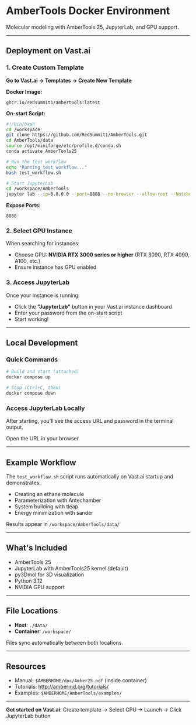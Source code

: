 # AmberTools Docker Environment

Molecular modeling with AmberTools 25, JupyterLab, and GPU support.

---

## Deployment on Vast.ai

### 1. Create Custom Template

**Go to Vast.ai → Templates → Create New Template**

**Docker Image:**
```
ghcr.io/redsummit1/ambertools:latest
```

**On-start Script:**
```bash
#!/bin/bash
cd /workspace
git clone https://github.com/RedSummit1/AmberTools.git
cd AmberTools/data
source /opt/miniforge/etc/profile.d/conda.sh
conda activate AmberTools25

# Run the test workflow
echo "Running test workflow..."
bash test_workflow.sh

# Start JupyterLab
cd /workspace/AmberTools
jupyter lab --ip=0.0.0.0 --port=8888 --no-browser --allow-root --NotebookApp.token='' --NotebookApp.password=$(python3 -c "from jupyter_server.auth import passwd; print(passwd('YOUR_PASSWORD'))")
```

**Expose Ports:**
```
8888
```

### 2. Select GPU Instance

When searching for instances:
- Choose GPU: **NVIDIA RTX 3000 series or higher** (RTX 3090, RTX 4090, A100, etc.)
- Ensure instance has GPU enabled

### 3. Access JupyterLab

Once your instance is running:
- Click the **"JupyterLab"** button in your Vast.ai instance dashboard
- Enter your password from the on-start script
- Start working!

---

## Local Development

### Quick Commands
```bash
# Build and start (attached)
docker compose up

# Stop (Ctrl+C, then)
docker compose down
```

### Access JupyterLab Locally

After starting, you'll see the access URL and password in the terminal output.

Open the URL in your browser.

---

## Example Workflow

The `test_workflow.sh` script runs automatically on Vast.ai startup and demonstrates:
- Creating an ethane molecule
- Parameterization with Antechamber
- System building with tleap
- Energy minimization with sander

Results appear in `/workspace/AmberTools/data/`

---

## What's Included

- AmberTools 25
- JupyterLab with AmberTools25 kernel (default)
- py3Dmol for 3D visualization
- Python 3.12
- NVIDIA GPU support

---

## File Locations

- **Host**: `./data/`
- **Container**: `/workspace/`

Files sync automatically between both locations.

---

## Resources

- Manual: `$AMBERHOME/doc/Amber25.pdf` (inside container)
- Tutorials: http://ambermd.org/tutorials/
- Examples: `$AMBERHOME/AmberTools/examples/`

---

**Get started on Vast.ai**: Create template → Select GPU → Launch → Click JupyterLab button
